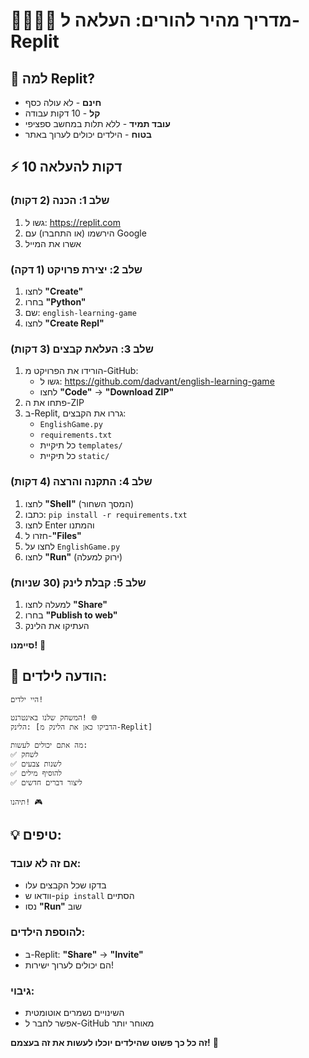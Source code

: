 # 👨‍👩‍👧‍👦 מדריך מהיר להורים: העלאה ל-Replit

## 🎯 למה Replit?
- **חינם** - לא עולה כסף
- **קל** - 10 דקות עבודה
- **עובד תמיד** - ללא תלות במחשב ספציפי
- **בטוח** - הילדים יכולים לערוך באתר

## ⚡ 10 דקות להעלאה

### שלב 1: הכנה (2 דקות)
1. גשו ל: https://replit.com
2. הירשמו (או התחברו) עם Google
3. אשרו את המייל

### שלב 2: יצירת פרויקט (1 דקה)
1. לחצו **"Create"**
2. בחרו **"Python"**
3. שם: `english-learning-game`
4. לחצו **"Create Repl"**

### שלב 3: העלאת קבצים (3 דקות)
1. הורידו את הפרויקט מ-GitHub:
   - גשו ל: https://github.com/dadvant/english-learning-game
   - לחצו **"Code"** → **"Download ZIP"**
2. פתחו את ה-ZIP
3. ב-Replit, גררו את הקבצים:
   - `EnglishGame.py`
   - `requirements.txt`
   - כל תיקיית `templates/`
   - כל תיקיית `static/`

### שלב 4: התקנה והרצה (4 דקות)
1. לחצו **"Shell"** (המסך השחור)
2. כתבו: `pip install -r requirements.txt`
3. לחצו Enter והמתנו
4. חזרו ל-**"Files"**
5. לחצו על `EnglishGame.py`
6. לחצו **"Run"** (ירוק למעלה)

### שלב 5: קבלת לינק (30 שניות)
1. למעלה לחצו **"Share"**
2. בחרו **"Publish to web"**
3. העתיקו את הלינק

**סיימנו!** 🎉

## 📧 הודעה לילדים:

```
היי ילדים!

המשחק שלנו באינטרנט! 🌐
הלינק: [הדביקו כאן את הלינק מ-Replit]

מה אתם יכולים לעשות:
✅ לשחק
✅ לשנות צבעים
✅ להוסיף מילים
✅ ליצור דברים חדשים

תיהנו! 🎮
```

## 💡 טיפים:

### אם זה לא עובד:
- בדקו שכל הקבצים עלו
- וודאו ש-`pip install` הסתיים
- נסו **"Run"** שוב

### להוספת הילדים:
- ב-Replit: **"Share"** → **"Invite"**
- הם יכולים לערוך ישירות!

### גיבוי:
- השינויים נשמרים אוטומטית
- אפשר לחבר ל-GitHub מאוחר יותר

**זה כל כך פשוט שהילדים יוכלו לעשות את זה בעצמם!** 🚀